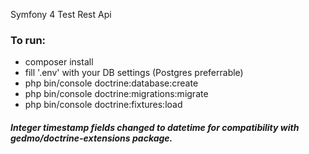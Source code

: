Symfony 4 Test Rest Api

### To run:

- composer install
- fill '.env' with your DB settings (Postgres preferrable)
- php bin/console doctrine:database:create
- php bin/console doctrine:migrations:migrate
- php bin/console doctrine:fixtures:load

##### Integer timestamp fields changed to datetime for compatibility with gedmo/doctrine-extensions package.
